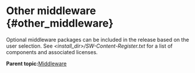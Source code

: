 # Other middleware {#other_middleware}

Optional middleware packages can be included in the release based on the user selection. See *<install\_dir\>/SW-Content-Register.txt* for a list of components and associated licenses.

**Parent topic:**[Middleware](../topics/middleware.md)

